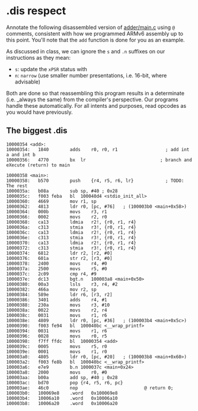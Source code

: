 # .dis respect

Annotate the following disassembled version of [adder/main.c](../adder/main.c) using `@` comments, consistent with
how we programmed ARMv6 assembly up to this point. You'll note that the `add` function is done for you as an example.

As discussed in class, we can ignore the `s` and `.n` suffixes on our instructions as they mean:

* `s`: update the `xPSR` status with
* `n`: `narrow` (use smaller number presentations, i.e. 16-bit, where advisable)

Both are done so that reassembling this program results in a determinate (i.e. _always the same) from the compiler's
perspective. Our programs handle these automatically. For all intents and purposes, read opcodes as you would have
previously.

## The biggest .dis

```assembly
10000354 <add>:
10000354:	1840      	adds	r0, r0, r1                  ; add int a and int b
10000356:	4770      	bx	lr                            ; branch and eXecute (return) to main

10000358 <main>:
10000358:	b570      	push	{r4, r5, r6, lr}            ; TODO: The rest
1000035a:	b08a      	sub	sp, #40	; 0x28
1000035c:	f003 feba 	bl	100040d4 <stdio_init_all>
10000360:	4669      	mov	r1, sp
10000362:	4813      	ldr	r0, [pc, #76]	; (100003b0 <main+0x58>)
10000364:	000b      	movs	r3, r1
10000366:	0002      	movs	r2, r0
10000368:	ca13      	ldmia	r2!, {r0, r1, r4}
1000036a:	c313      	stmia	r3!, {r0, r1, r4}
1000036c:	ca13      	ldmia	r2!, {r0, r1, r4}
1000036e:	c313      	stmia	r3!, {r0, r1, r4}
10000370:	ca13      	ldmia	r2!, {r0, r1, r4}
10000372:	c313      	stmia	r3!, {r0, r1, r4}
10000374:	6812      	ldr	r2, [r2, #0]
10000376:	601a      	str	r2, [r3, #0]
10000378:	2400      	movs	r4, #0
1000037a:	2500      	movs	r5, #0
1000037c:	2c09      	cmp	r4, #9
1000037e:	dc13      	bgt.n	100003a8 <main+0x50>
10000380:	00a3      	lsls	r3, r4, #2
10000382:	466a      	mov	r2, sp
10000384:	589e      	ldr	r6, [r3, r2]
10000386:	3401      	adds	r4, #1
10000388:	230a      	movs	r3, #10
1000038a:	0022      	movs	r2, r4
1000038c:	0031      	movs	r1, r6
1000038e:	4809      	ldr	r0, [pc, #36]	; (100003b4 <main+0x5c>)
10000390:	f003 fe94 	bl	100040bc <__wrap_printf>
10000394:	0031      	movs	r1, r6
10000396:	0028      	movs	r0, r5
10000398:	f7ff ffdc 	bl	10000354 <add>
1000039c:	0005      	movs	r5, r0
1000039e:	0001      	movs	r1, r0
100003a0:	4805      	ldr	r0, [pc, #20]	; (100003b8 <main+0x60>)
100003a2:	f003 fe8b 	bl	100040bc <__wrap_printf>
100003a6:	e7e9      	b.n	1000037c <main+0x24>
100003a8:	2000      	movs	r0, #0
100003aa:	b00a      	add	sp, #40	; 0x28
100003ac:	bd70      	pop	{r4, r5, r6, pc}
100003ae:	46c0      	nop							@ return 0;
100003b0:	100069e8 	.word	0x100069e8
100003b4:	10006a10 	.word	0x10006a10
100003b8:	10006a20 	.word	0x10006a20
```
